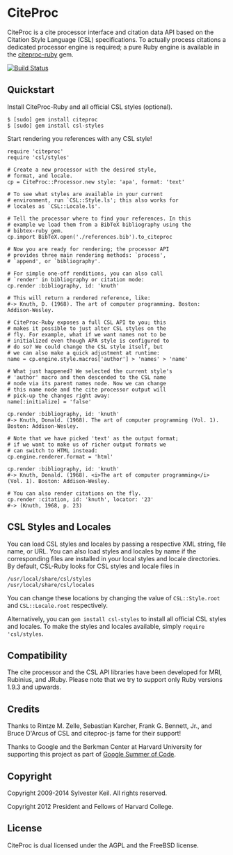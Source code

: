 CiteProc
========
CiteProc is a cite processor interface and citation data API based on the
Citation Style Language (CSL) specifications. To actually process citations
a dedicated processor engine is required; a pure Ruby engine is available
in the [citeproc-ruby](https://rubygems/gems/citeproc-ruby) gem.

[![Build Status](https://secure.travis-ci.org/inukshuk/citeproc.png)](http://travis-ci.org/inukshuk/citeproc)


Quickstart
----------
Install CiteProc-Ruby and all official CSL styles (optional).

    $ [sudo] gem install citeproc
    $ [sudo] gem install csl-styles

Start rendering you references with any CSL style!

    require 'citeproc'
    require 'csl/styles'

    # Create a new processor with the desired style,
    # format, and locale.
    cp = CiteProc::Processor.new style: 'apa', format: 'text'

    # To see what styles are available in your current
    # environment, run `CSL::Style.ls'; this also works for
    # locales as `CSL::Locale.ls'.

    # Tell the processor where to find your references. In this
    # example we load them from a BibTeX bibliography using the
    # bibtex-ruby gem.
    cp.import BibTeX.open('./references.bib').to_citeproc

    # Now you are ready for rendering; the processor API
    # provides three main rendering methods: `process',
    # `append', or `bibliography'.

    # For simple one-off renditions, you can also call
    # `render' in bibliography or citation mode:
    cp.render :bibliography, id: 'knuth'

    # This will return a rendered reference, like:
    #-> Knuth, D. (1968). The art of computer programming. Boston: Addison-Wesley.

    # CiteProc-Ruby exposes a full CSL API to you; this
    # makes it possible to just alter CSL styles on the
    # fly. For example, what if we want names not to be
    # initialized even though APA style is configured to
    # do so? We could change the CSL style itself, but
    # we can also make a quick adjustment at runtime:
    name = cp.engine.style.macros['author'] > 'names' > 'name'

    # What just happened? We selected the current style's
    # 'author' macro and then descended to the CSL name
    # node via its parent names node. Now we can change
    # this name node and the cite processor output will
    # pick-up the changes right away:
    name[:initialize] = 'false'

    cp.render :bibliography, id: 'knuth'
    #-> Knuth, Donald. (1968). The art of computer programming (Vol. 1). Boston: Addison-Wesley.

    # Note that we have picked 'text' as the output format;
    # if we want to make us of richer output formats we
    # can switch to HTML instead:
    cp.engine.renderer.format = 'html'

    cp.render :bibliography, id: 'knuth'
    #-> Knuth, Donald. (1968). <i>The art of computer programming</i> (Vol. 1). Boston: Addison-Wesley.

    # You can also render citations on the fly.
    cp.render :citation, id: 'knuth', locator: '23'
    #-> (Knuth, 1968, p. 23)

CSL Styles and Locales
----------------------
You can load CSL styles and locales by passing a respective XML string, file
name, or URL. You can also load styles and locales by name if the
corresponding files are installed in your local styles and locale directories.
By default, CSL-Ruby looks for CSL styles and locale files in

    /usr/local/share/csl/styles
    /usr/local/share/csl/locales

You can change these locations by changing the value of `CSL::Style.root` and
`CSL::Locale.root` respectively.

Alternatively, you can `gem install csl-styles` to install all official CSL
styles and locales. To make the styles and locales available, simply
`require 'csl/styles`.

Compatibility
-------------
The cite processor and the CSL API libraries have been developed for MRI,
Rubinius, and JRuby. Please note that we try to support only Ruby versions
1.9.3 and upwards.

Credits
-------
Thanks to Rintze M. Zelle, Sebastian Karcher, Frank G. Bennett, Jr.,
and Bruce D'Arcus of CSL and citeproc-js fame for their support!

Thanks to Google and the Berkman Center at Harvard University for supporting
this project as part of [Google Summer of Code](https://developers.google.com/open-source/soc/).

Copyright
---------
Copyright 2009-2014 Sylvester Keil. All rights reserved.

Copyright 2012 President and Fellows of Harvard College.

License
-------
CiteProc is dual licensed under the AGPL and the FreeBSD license.
